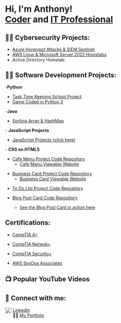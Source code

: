 <h1>Hi, I'm Anthony! <br/><a href="https://github.com/anthonymiranda">Coder</a> and <a href="http://www.linkedin.com/in/anthony-m-0b5489284">IT Professional</a>

<h2>👨‍💻 Cybersecurity Projects:</h2>

  - [Azure Honeypot Attacks & SIEM Sentinel](https://github.com/Anthonymiranda/Azure-SIEM-Sentinel/blob/main/README.md)
  - [AWS Linux & Microsoft Server 2022 Homelabs](https://github.com/Anthonymiranda/AWS-Homelab2/tree/main)
  -  Active Directory Homelab: 
     
<h2>👨‍💻 Software Development Projects:</h2>

-<b>Python</b>
  - [Task Time Keeping School Project](https://github.com/Anthonymiranda/Python-Time-Keeping-Project/tree/main)
  - [Game Coded in Python 3](https://github.com/Anthonymiranda/Python3-Games/tree/main)

   -<b>Java</b>
   <ul>
     <li><a href="https://github.com/Anthonymiranda/Sorting-Array-/tree/main">Sorting Array & HashMap</a></li>
  </ul>
 - <b>JavaScript Projects</b>
 <ul>
<li><a href="https://github.com/Anthonymiranda/JavaScript">JavaScript Projects (click here)</a></li> </ul>
 - <b>CSS on HTML5</b>
 <ul>
<li><a href="https://github.com/Anthonymiranda/CSS-HTML/tree/main/cafe-men)">Cafe Menu Project Code Repository</a><ul><li><a href="https://anthonymiranda.w3spaces.com/HTML-CSS/cafe-menu.html">Cafe Menu Viewable Website</a></li></ul></li>
 </ul>
  <ul>
<li><a href="https://github.com/Anthonymiranda/CSS-HTML/tree/main/business-card">Business Card Project Code Repository</a><ul><li><a href="https://anthonymiranda.w3spaces.com/HTML-CSS/business-card.html">Business Card Viewable Website</a></li></ul></li>
 </ul>
   <ul>
<li><a href="https://github.com/Anthonymiranda/CSS-HTML/tree/main/My-todo-list">To Do List Project Code Repository</a></li>
   </ul>
<ul>
  <li><a href="https://github.com/Anthonymiranda/CSS-HTML/tree/main/Blog-Post-Card">Blog Post Card Code Repository</a></li><ul><li><a href="https://anthonymiranda.w3spaces.com/HTML-CSS/html-css.html">See the Blog Post Card in action here</a></li></ul>
</ul>

 
<h2> Certifications:</h2>

- [CompTIA A+](https://www.certmetrics.com/comptia/public/download_e_cert.aspx?cert=4C549BB31D856B06B448FF7846990EFFO59E604F01907E968A4D937271C67E0B5)

- [CompTIA Netwok+](https://www.certmetrics.com/comptia/public/download_e_cert.aspx?cert=FDBD47E0938C5820966CD0B5C68B42AFO5746BBC83AE32D1C286E201DB2BA6FFB)

- [CompTIA Security+](https://www.certmetrics.com/comptia/public/download_e_cert.aspx?cert=69F5FD26EC30E93394C321C1E5FE9C11OD50083531F1D17A29915155DA248512C)

- [AWS SysOps Associates](https://www.credly.com/badges/91768c59-1c2d-4619-9673-d40eb1e90f38/public_url)
  
<h2>📺 Popular YouTube Videos</h2>


<h2> 🤳 Connect with me:</h2>

<img align="left" alt="anthonymiranda | LinkedIn" width="22px" src="https://cdn.jsdelivr.net/npm/simple-icons@v3/icons/linkedin.svg" />[LinkedIn](http://www.linkedin.com/in/anthony-m-0b5489284) <br>
👨‍💻 <a href="https://anthonymiranda.w3spaces.com">My Portfolio</a>
